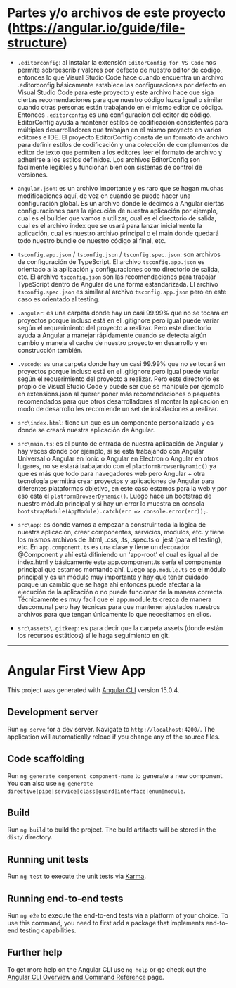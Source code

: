 # Partes y/o archivos de este proyecto (https://angular.io/guide/file-structure)

- `.editorconfig`: al instalar la extensión `EditorConfig for VS Code` nos permite sobreescribir valores por defecto de nuestro editor de código, entonces lo que Visual Studio Code hace cuando encuentra un archivo .editorconfig básicamente establece las configuraciones por defecto en Visual Studio Code para este proyecto y este archivo hace que siga ciertas recomendaciones para que nuestro código luzca igual o similar cuando otras personas están trabajando en el mismo editor de código. Entonces `.editorconfig` es una configuración del editor de código. EditorConfig ayuda a mantener estilos de codificación consistentes para múltiples desarrolladores que trabajan en el mismo proyecto en varios editores e IDE. El proyecto EditorConfig consta de un formato de archivo para definir estilos de codificación y una colección de complementos de editor de texto que permiten a los editores leer el formato de archivo y adherirse a los estilos definidos. Los archivos EditorConfig son fácilmente legibles y funcionan bien con sistemas de control de versiones.

- `angular.json`: es un archivo importante y es raro que se hagan muchas modificaciones aquí, de vez en cuando se puede hacer una configuración global. Es un archivo donde le decimos a Angular ciertas configuraciones para la ejecución de nuestra aplicación por ejemplo, cual es el builder que vamos a utilizar, cual es el directorio de salida, cual es el archivo index que se usará para lanzar inicialmente la aplicación, cual es nuestro archivo principal o el main donde quedará todo nuestro bundle de nuestro código al final, etc.

- `tsconfig.app.json` / `tsconfig.json` / `tsconfig.spec.json`: son archivos de configuración de TypeScript. El archivo `tsconfig.app.json` es orientado a la aplicación y configuraciones como directorio de salida, etc. El archivo `tsconfig.json` son las recomendaciones para trabajar TypeScript dentro de Angular de una forma estandarizada. El archivo `tsconfig.spec.json` es similar al archivo `tsconfig.app.json` pero en este caso es orientado al testing.

- `.angular`: es una carpeta donde hay un casi 99.99% que no se tocará en proyectos porque incluso está en el .gitignore pero igual puede variar según el requerimiento del proyecto a realizar. Pero este directorio ayuda a Angular a manejar rápidamente cuando se detecta algún cambio y maneja el cache de nuestro proyecto en desarrollo y en construcción también.

- `.vscode`: es una carpeta donde hay un casi 99.99% que no se tocará en proyectos porque incluso está en el .gitignore pero igual puede variar según el requerimiento del proyecto a realizar. Pero este directorio es propio de Visual Studio Code y puede ser que se manipule por ejemplo en extensions.json al querer poner más recomendaciones o paquetes recomendados para que otros desarrolladores al montar la aplicación en modo de desarrollo les recomiende un set de instalaciones a realizar.

- `src\index.html`: tiene un <app-root></app-root> que es un componente personalizado y es donde se creará nuestra aplicación de Angular.

- `src\main.ts`: es el punto de entrada de nuestra aplicación de Angular y hay veces donde por ejemplo, si se está trabajando con Angular Universal o Angular en Ionic o Angular en Electron o Angular en otros lugares, no se estará trabajando con el `platformBrowserDynamic()` ya que es más que todo para navegadores web pero Angular + otra tecnología permitirá crear proyectos y aplicaciones de Angular para diferentes plataformas objetivo, en este caso estamos para la web y por eso está el `platformBrowserDynamic()`. Luego hace un bootstrap de nuestro módulo principal y si hay un error lo muestra en consola `bootstrapModule(AppModule).catch(err => console.error(err));`.

- `src\app`: es donde vamos a empezar a construir toda la lógica de nuestra aplicación, crear componentes, servicios, modulos, etc. y tiene los mismos archivos de .html, .css, .ts, .spec.ts o .jest (para el testing), etc. En `app.component.ts` es una clase y tiene un decorador @Component y ahí está difiniendo un 'app-root' el cual es igual al de index.html y básicamente este app.component.ts sería el componente principal que estamos montando ahí. Luego `app.module.ts` es el módulo principal y es un módulo muy importante y hay que tener cuidado porque un cambio que se haga ahí entonces puede afectar a la ejecución de la aplicación o no puede funcionar de la manera correcta. Técnicamente es muy facil que el app.module.ts crezca de manera descomunal pero hay técnicas para que mantener ajustados nuestros archivos para que tengan únicamente lo que necesitamos en ellos.

- `src\assets\.gitkeep`: es para decir que la carpeta assets (donde están los recursos estáticos) sí le haga seguimiento en git.

---

# Angular First View App

This project was generated with [Angular CLI](https://github.com/angular/angular-cli) version 15.0.4.

## Development server

Run `ng serve` for a dev server. Navigate to `http://localhost:4200/`. The application will automatically reload if you change any of the source files.

## Code scaffolding

Run `ng generate component component-name` to generate a new component. You can also use `ng generate directive|pipe|service|class|guard|interface|enum|module`.

## Build

Run `ng build` to build the project. The build artifacts will be stored in the `dist/` directory.

## Running unit tests

Run `ng test` to execute the unit tests via [Karma](https://karma-runner.github.io).

## Running end-to-end tests

Run `ng e2e` to execute the end-to-end tests via a platform of your choice. To use this command, you need to first add a package that implements end-to-end testing capabilities.

## Further help

To get more help on the Angular CLI use `ng help` or go check out the [Angular CLI Overview and Command Reference](https://angular.io/cli) page.
